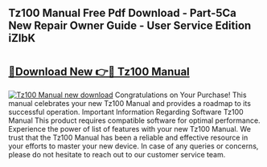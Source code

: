 ## Tz100 Manual Free Pdf Download - Part-5Ca New Repair Owner Guide - User Service Edition iZlbK

# <h2><a href="http://cf13148.oget.top/?id=Tz100+Manual">🔗Download New 👉🔴 Tz100 Manual</a></h2>

[![Tz100 Manual new download](https://i.imgur.com/5g1atiW.png)](http://cf13148.oget.top/?id=Tz100+Manual)
Congratulations on Your Purchase! This manual celebrates your new Tz100 Manual and provides a roadmap to its successful operation. Important Information Regarding Software Tz100 Manual This product requires compatible software for optimal performance. Experience the power of list of features with your new Tz100 Manual. We trust that the Tz100 Manual has been a reliable and effective resource in your efforts to master your new device. In case of any queries or concerns, please do not hesitate to reach out to our customer service team.
